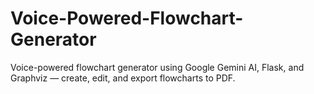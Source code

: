 # Voice-Powered-Flowchart-Generator
Voice-powered flowchart generator using Google Gemini AI, Flask, and Graphviz — create, edit, and export flowcharts to PDF.
